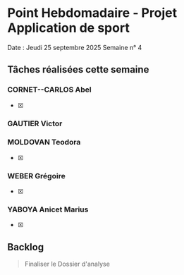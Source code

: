 # Point Hebdomadaire - Projet Application de sport

Date : Jeudi 25 septembre 2025
Semaine n° 4

## Tâches réalisées cette semaine


### CORNET--CARLOS Abel
- [x] 

### GAUTIER Victor


### MOLDOVAN Teodora

- [x] 

### WEBER Grégoire
- [x] 

### YABOYA Anicet Marius
- [x]


## Backlog

> Finaliser le Dossier d'analyse
